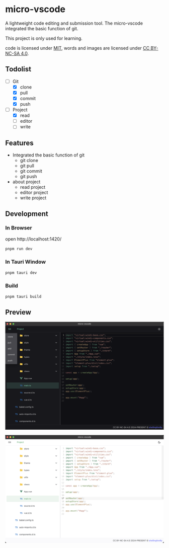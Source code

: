 # micro-vscode

A lightweight code editing and submission tool. The micro-vscode integrated the basic function of git.

This project is only used for learning.

code is licensed under [MIT](https://github.com/shellingfordly/micro-vscode/blob/main/LICENSE),
words and images are licensed under [CC BY-NC-SA 4.0](https://creativecommons.org/licenses/by-nc-sa/4.0/).

## Todolist

- [ ] Git
  - [x] clone
  - [x] pull
  - [x] commit
  - [x] push
- [ ] Project
  - [x] read
  - [ ] editor
  - [ ] write

## Features

- Integrated the basic function of git
  - git clone
  - git pull
  - git commit
  - git push
- about project
  - read project
  - editor project
  - write project

## Development

### In Browser

open http://localhost:1420/

```bash
pnpm run dev
```

### In Tauri Window

```bash
pnpm tauri dev
```

### Build

```bash
pnpm tauri build
```

## Preview

![git](./public/git_dark.png)

![project](./public/project_light.png)
